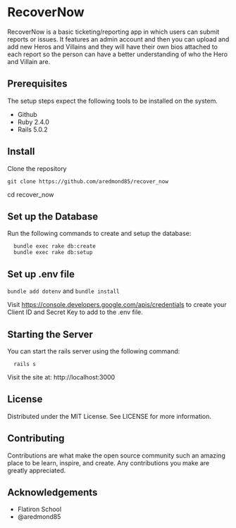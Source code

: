 # RecoverNow
RecoverNow is a basic ticketing/reporting app in which users can submit reports or issues. It features an admin account and then you can upload and add new Heros and Villains and they will have their own bios attached to each report so the person can have a better understanding of who the Hero and Villain are.

## Prerequisites

The setup steps expect the following tools to be installed on the system.

- Github
- Ruby 2.4.0
- Rails 5.0.2

## Install
Clone the repository
```
git clone https://github.com/aredmond85/recover_now
```
cd recover_now

## Set up the Database

Run the following commands to create and setup the database: 

```
  bundle exec rake db:create
  bundle exec rake db:setup
```
## Set up .env file 

`bundle add dotenv` and `bundle install` 

Visit https://console.developers.google.com/apis/credentials to create your Client ID and Secret Key to add to the .env file.

## Starting the Server
You can start the rails server using the following command: 
```
  rails s
```

Visit the site at: http://localhost:3000

## License 

Distributed under the MIT License. See LICENSE for more information.

## Contributing 

Contributions are what make the open source community such an amazing place to be learn, inspire, and create. Any contributions you make are greatly appreciated.

## Acknowledgements 

- Flatiron School 
- @aredmond85